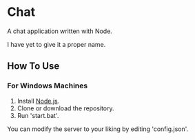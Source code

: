 # Chat

A chat application written with Node.

I have yet to give it a proper name.

## How To Use

### For Windows Machines

1. Install [Node.js](https://nodejs.org).
2. Clone or download the repository.
3. Run 'start.bat'.

You can modify the server to your liking by editing 'config.json'.
